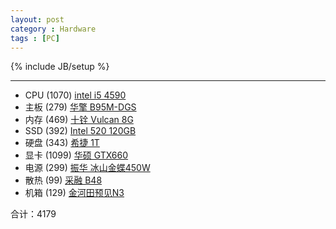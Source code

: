 ```yaml
---
layout: post
category : Hardware
tags : [PC]
---
```

{% include JB/setup %}

***
* CPU (1070)      [intel i5 4590](http://item.taobao.com/item.htm?spm=a1z0k.7385961.1997985097.d4918993.F5oQfM&id=39256160704&_u=63raoriba80)
* 主板 (279)       [华擎 B95M-DGS](http://item.taobao.com/item.htm?spm=a1z0k.7385961.1997985097.d4918993.F5oQfM&id=40796708874&_u=63raoria09e)
* 内存 (469)       [十铨 Vulcan 8G](http://item.taobao.com/item.htm?spm=a1z09.2.9.42.kiyEnd&id=40104781196&_u=h3raoriac1c)
* SSD (392)       [Intel 520 120GB](http://item.taobao.com/item.htm?spm=a1z0k.7385961.1997985097.d4918997.F5oQfM&id=40409640536&_u=63raori7a3c)
* 硬盘  (343)              [希捷 1T](http://detail.tmall.com/item.htm?id=14338281671&spm=a1z09.2.9.232.NmlCOi&_u=h1kqph2n396a&mt=)
* 显卡 (1099)      [华硕 GTX660](http://item.taobao.com/item.htm?spm=a1z0k.7385961.1997985097.d4918997.F5oQfM&id=40091656601&_u=63raori263f)
* 电源 (299)       [振华 冰山金蝶450W](http://detail.tmall.com/item.htm?id=14641739717&spm=a1z0k.7385961.1997985097.d4918993.F5oQfM&_u=63raori0f3f&mt=)
* 散热 (99)        [采融 B48](http://item.taobao.com/item.htm?spm=a1z0k.7385961.1997985097.d4918997.F5oQfM&id=36069894988&_u=63raorif31c)
* 机箱 (129)       [金河田预见N3](http://detail.tmall.com/item.htm?id=40783249481&spm=a1z0k.7385961.1997985097.d4918993.F5oQfM&_u=63raori429f&mt=)


合计：4179
